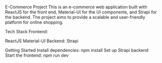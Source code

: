 
E-Commerce Project
This is an e-commerce web application built with ReactJS for the front end, Material-UI for the UI components, and Strapi for the backend. The project aims to provide a scalable and user-friendly platform for online shopping.

Tech Stack
Frontend:

ReactJS
Material-UI
Backend:
Strapi


Getting Started
Install dependencies: npm install
Set up Strapi backend 
Start the frontend: npm run dev
